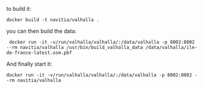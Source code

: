 to build it:

    docker build -t navitia/valhalla .

you can then build the data:

     docker run -it -v/run/valhalla/valhalla/:/data/valhalla -p 8002:8002 --rm navitia/valhalla /usr/bin/build_valhalla_data /data/valhalla/ile-de-france-latest.osm.pbf

And finally start it:

    docker run -it -v/run/valhalla/valhalla/:/data/valhalla -p 8002:8002 --rm navitia/valhalla
